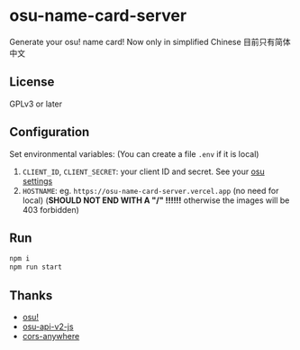 # osu-name-card-server

Generate your osu! name card! Now only in simplified Chinese 目前只有简体中文

## License

GPLv3 or later

## Configuration

Set environmental variables: (You can create a file `.env` if it is local)
1. `CLIENT_ID`, `CLIENT_SECRET`: your client ID and secret.  See your [osu settings](https://osu.ppy.sh/home/account/edit)
2. `HOSTNAME`: eg. `https://osu-name-card-server.vercel.app` (no need for local) (**SHOULD NOT END WITH A "/" !!!!!!** otherwise the images will be 403 forbidden)

## Run

```bash
npm i
npm run start
```

## Thanks

* [osu!](https://osu.ppy.sh)
* [osu-api-v2-js](https://github.com/TTTaevas/osu-api-v2-js/)
* [cors-anywhere](https://github.com/Rob--W/cors-anywhere)
